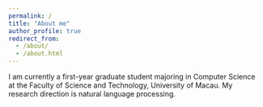 ```yaml
---
permalink: /
title: "About me"
author_profile: true
redirect_from: 
  - /about/
  - /about.html
---
```


I am currently a first-year graduate student majoring in Computer Science at the Faculty of Science and Technology, University of Macau. My research direction is natural language processing.
